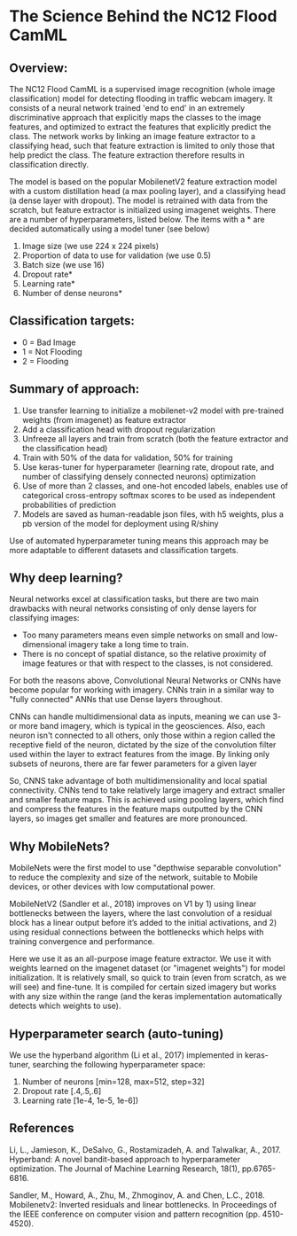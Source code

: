 # The Science Behind the NC12 Flood CamML

## Overview:

The NC12 Flood CamML is a supervised image recognition (whole image classification) model for detecting flooding in traffic webcam imagery. It consists of a neural network trained 'end to end' in an extremely discriminative approach that explicitly maps the classes to the image features, and optimized to extract the features that explicitly predict the class. The network works by linking an image feature extractor to a classifying head, such that feature extraction is limited to only those that help predict the class. The feature extraction therefore results in classification directly.

The model is based on the popular MobilenetV2 feature extraction model with a custom distillation head (a max pooling layer), and a classifying head (a dense layer with dropout). The model is retrained with data from the scratch, but feature extractor is initialized using imagenet weights. There are a number of hyperparameters, listed below. The items with a * are decided automatically using a model tuner (see below)

1. Image size (we use 224 x 224 pixels)
2. Proportion of data to use for validation (we use 0.5)
3. Batch size (we use 16)
4. Dropout rate*
5. Learning rate*
6. Number of dense neurons*


## Classification targets:
* 0 = Bad Image
* 1 = Not Flooding
* 2 = Flooding


## Summary of approach:

1. Use transfer learning to initialize a mobilenet-v2 model with pre-trained weights (from imagenet) as feature extractor
2. Add a classification head with dropout regularization
3. Unfreeze all layers and train from scratch (both the feature extractor and the classification head)
4. Train with 50% of the data for validation, 50% for training
5. Use keras-tuner for hyperparameter (learning rate, dropout rate, and number of classifying densely connected neurons) optimization
6. Use of more than 2 classes, and one-hot encoded labels, enables use of categorical cross-entropy softmax scores to be used as independent probabilities of prediction
7. Models are saved as human-readable json files, with h5 weights, plus a pb version of the model for deployment using R/shiny

Use of automated hyperparameter tuning means this approach may be more adaptable to different datasets and classification targets.

## Why deep learning?

Neural networks excel at classification tasks, but there are two main drawbacks with neural networks consisting of only dense layers for classifying images:

*  Too many parameters means even simple networks on small and low-dimensional imagery take a long time to train.
*  There is no concept of spatial distance, so the relative proximity of image features or that with respect to the classes, is not considered.

For both the reasons above, Convolutional Neural Networks or CNNs have become popular for working with imagery. CNNs train in a similar way to "fully connected" ANNs that use Dense layers throughout.

CNNs can handle multidimensional data as inputs, meaning we can use 3- or more band imagery, which is typical in the geosciences. Also, each neuron isn't connected to all others, only those within a region called the receptive field of the neuron, dictated by the size of the convolution filter used within the layer to extract features from the image. By linking only subsets of neurons, there are far fewer parameters for a given layer

So, CNNS take advantage of both multidimensionality and local spatial connectivity. CNNs tend to take relatively large imagery and extract smaller and smaller feature maps. This is achieved using pooling layers, which find and compress the features in the feature maps outputted by the CNN layers, so images get smaller and features are more pronounced.

## Why MobileNets?
MobileNets were the first model to use "depthwise separable convolution" to reduce the complexity and size of the network, suitable to Mobile devices, or other devices with low computational power.

MobileNetV2 (Sandler et al., 2018) improves on V1 by 1) using linear bottlenecks between the layers, where the last convolution of a residual block has a linear output before it’s added to the initial activations, and 2) using residual connections between the bottlenecks which helps with training convergence and performance.

Here we use it as an all-purpose image feature extractor. We use it with weights learned on the imagenet dataset (or "imagenet weights") for model initialization. It is relatively small, so quick to train (even from scratch, as we will see) and fine-tune. It is compiled for certain sized imagery but works with any size within the range (and the keras implementation automatically detects which weights to use).

## Hyperparameter search (auto-tuning)
We use the hyperband algorithm (Li et al., 2017) implemented in keras-tuner, searching the following hyperparameter space:

1. Number of neurons [min=128, max=512, step=32]
2. Dropout rate [.4,.5,.6]
3. Learning rate [1e-4, 1e-5, 1e-6])


## References

Li, L., Jamieson, K., DeSalvo, G., Rostamizadeh, A. and Talwalkar, A., 2017. Hyperband: A novel bandit-based approach to hyperparameter optimization. The Journal of Machine Learning Research, 18(1), pp.6765-6816.

Sandler, M., Howard, A., Zhu, M., Zhmoginov, A. and Chen, L.C., 2018. Mobilenetv2: Inverted residuals and linear bottlenecks. In Proceedings of the IEEE conference on computer vision and pattern recognition (pp. 4510-4520).